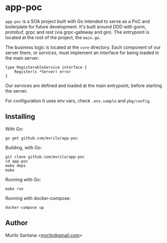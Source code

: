 # app-poc

`app-poc` is a SOA project built with Go intended to serve as a PoC and boilerplate for future development. It's built around DDD with gorm, protobuf, grpc and rest (via grpc-gateway and gin). The entrypoint is located at the root of the project, the `main.go`.

The business logic is located at the `core` directory. Each component of our server there, or _services_, must implement an interface for being loaded in the main server:

```
type RegisterableService interface {
	Register(s *Server) error
}
```

Our services are defined and loaded at the main entrypoint, before starting the server.

For configuration it uses env vars, check `.env.sample` and `pkg/config`.


## Installing

With Go:

```
go get github.com/mvrilo/app-poc
```

Building, with Go:

```
git clone github.com/mvrilo/app-poc
cd app-poc
make deps
make
```

Running with Go:

```
make run
```

Running with docker-compose:

`docker-compose up`


## Author

Murilo Santana <<mvrilo@gmail.com>>
